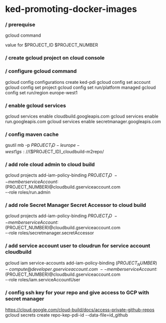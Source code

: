 # ked-promoting-docker-images
### / prerequise
gcloud command

value for 
$PROJECT_ID
$PROJECT_NUMBER

### / create gcloud project on cloud console

### / configure gcloud command
gcloud config configurations create ked-pdi
gcloud config set account <gcloud-account> 
gcloud config set project <gcloud-project-id>
gcloud config set run/platform managed
gcloud config set run/region europe-west1


### / enable gcloud services
gcloud services enable cloudbuild.googleapis.com
gcloud services enable run.googleapis.com
gcloud services enable secretmanager.googleapis.com

### / config maven cache
gsutil mb -p $PROJECT_ID -l europe-west1  gs://$($PROJECT_ID)_cloudbuild-m2repo/

### / add role cloud admin to cloud build

gcloud projects add-iam-policy-binding $PROJECT_ID \
--member serviceAccount:$(PROJECT_NUMBER)@cloudbuild.gserviceaccount.com \
--role roles/run.admin

### / add role Secret Manager Secret Accessor to cloud build

gcloud projects add-iam-policy-binding $PROJECT_ID \
--member serviceAccount:$(PROJECT_NUMBER)@cloudbuild.gserviceaccount.com \
--role roles/secretmanager.secretAccessor

### / add service account user to cloudrun for service account cloudbuild

gcloud iam service-accounts add-iam-policy-binding $(PROJECT_NUMBER)-compute@developer.gserviceaccount.com  \ 
--member serviceAccount:$(PROJECT_NUMBER)@cloudbuild.gserviceaccount.com  \
--role roles/iam.serviceAccountUser


### / config ssh key for your repo and give access to GCP with secret manager
https://cloud.google.com/cloud-build/docs/access-private-github-repos
gcloud secrets create repo-kep-pdi-id --data-file=id_github

